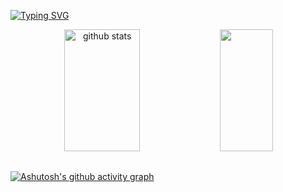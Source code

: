 


[![Typing SVG](https://readme-typing-svg.herokuapp.com/?color=00c8fa&size=35&center=true&vCenter=true&width=1000&lines=HELLO,+My+name+is+Vinicius+Prazeres;I'm+26+years+old;I'm+from+Brazil;Be+Welcome!+:%29)](https://git.io/typing-svg)


<div align="center">  
  <img width="49%" height="195px" src="https://github-readme-stats.vercel.app/api?username=viniciusaprazeres&show_icons=true&theme=gruvbox&count_private=true&hide_border=true&title_color=00c8fa&icon_color=00c8fa&text_color=00c8fa&bg_color=0d1117" alt="github stats" /> 
  <img width="41%" height="195px" src="https://github-readme-stats.vercel.app/api/top-langs/?username=viniciusaprazeres&layout=compact&hide_border=true&title_color=00c8fa&text_color=ff91a4&bg_color=0d1117" />
</div>

##

[![Ashutosh's github activity graph](https://github-readme-activity-graph.cyclic.app/graph?username=viniciusaprazeres&bg_color=0d1117&color=00c8fa&line=5900ff&point=00c8fa&area=true&hide_border=true)](https://github.com/ashutosh00710/github-readme-activity-graph)
